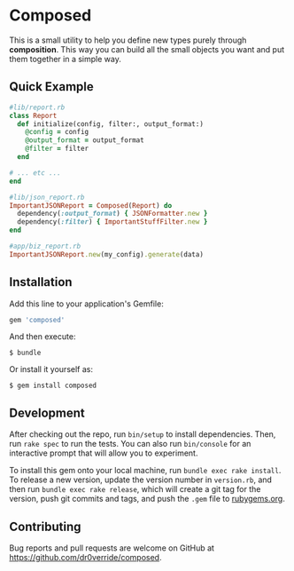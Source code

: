 # Composed

This is a small utility to help you define new types purely through **composition**. This way you can build all the small objects you want and put them together in a simple way.

## Quick Example

```ruby
#lib/report.rb
class Report
  def initialize(config, filter:, output_format:)
    @config = config
    @output_format = output_format
    @filter = filter
  end

# ... etc ...
end

#lib/json_report.rb
ImportantJSONReport = Composed(Report) do
  dependency(:output_format) { JSONFormatter.new }
  dependency(:filter) { ImportantStuffFilter.new }
end

#app/biz_report.rb
ImportantJSONReport.new(my_config).generate(data)
```

## Installation

Add this line to your application's Gemfile:

```ruby
gem 'composed'
```

And then execute:

    $ bundle

Or install it yourself as:

    $ gem install composed

## Development

After checking out the repo, run `bin/setup` to install dependencies. Then, run `rake spec` to run the tests. You can also run `bin/console` for an interactive prompt that will allow you to experiment.

To install this gem onto your local machine, run `bundle exec rake install`. To release a new version, update the version number in `version.rb`, and then run `bundle exec rake release`, which will create a git tag for the version, push git commits and tags, and push the `.gem` file to [rubygems.org](https://rubygems.org).

## Contributing

Bug reports and pull requests are welcome on GitHub at https://github.com/dr0verride/composed.


